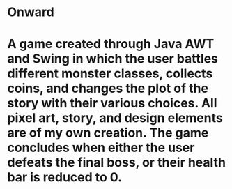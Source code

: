 # Onward
# A game created through Java AWT and Swing in which the user battles different monster classes, collects coins, and changes the plot of the story with their various choices. All pixel art, story, and design elements are of my own creation. The game concludes when either the user defeats the final boss, or their health bar is reduced to 0.
